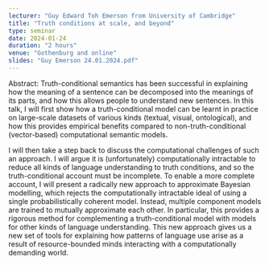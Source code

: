 ```yaml
---
lecturer: "Guy Edward Toh Emerson from University of Cambridge"
title: "Truth conditions at scale, and beyond"
type: seminar
date: 2024-01-24
duration: "2 hours"
venue: "Gothenburg and online"
slides: "Guy Emerson 24.01.2024.pdf"
---
```


Abstract: Truth-conditional semantics has been successful in explaining how the meaning of a sentence can be decomposed into the meanings of its parts, and how this allows people to understand new sentences. In this talk, I will first show how a truth-conditional model can be learnt in practice on large-scale datasets of various kinds (textual, visual, ontological), and how this provides empirical benefits compared to non-truth-conditional (vector-based) computational semantic models.

I will then take a step back to discuss the computational challenges of such an approach. I will argue it is (unfortunately) computationally intractable to reduce all kinds of language understanding to truth conditions, and so the truth-conditional account must be incomplete. To enable a more complete account, I will present a radically new approach to approximate Bayesian modelling, which rejects the computationally intractable ideal of using a single probabilistically coherent model. Instead, multiple component models are trained to mutually approximate each other. In particular, this provides a rigorous method for complementing a truth-conditional model with models for other kinds of language understanding. This new approach gives us a new set of tools for explaining how patterns of language use arise as a result of resource-bounded minds interacting with a computationally demanding world.
